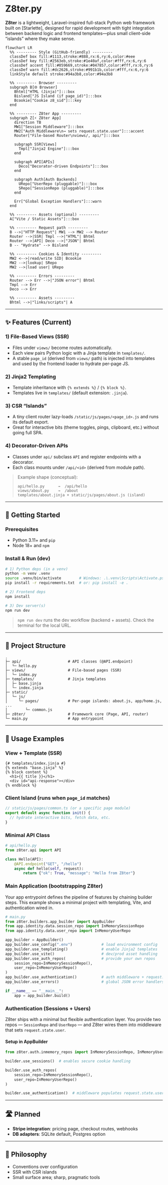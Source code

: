 # Z8ter.py

**Z8ter** is a lightweight, Laravel-inspired full-stack Python web framework built on [Starlette], designed for rapid development with tight integration between backend logic and frontend templates—plus small client-side “islands” where they make sense.

```mermaid
flowchart LR
  %% --------- Style (GitHub-friendly) ---------
  classDef box fill:#1113,stroke:#888,rx:6,ry:6,color:#eee
  classDef key fill:#2563eb,stroke:#1e40af,color:#fff,rx:6,ry:6
  classDef accent fill:#059669,stroke:#047857,color:#fff,rx:6,ry:6
  classDef warn fill:#dc2626,stroke:#991b1b,color:#fff,rx:6,ry:6
  linkStyle default stroke:#94a3b8,color:#94a3b8

  %% --------- Browser ---------
  subgraph B[🌐 Browser]
    Bhtml["HTML (Jinja)"]:::box
    Bisland["JS Island (if page_id)"]:::box
    Bcookie["Cookie z8_sid"]:::key
  end

  %% --------- Z8ter App ---------
  subgraph Z[⚡ Z8ter App]
    direction TB
    MW1["Session Middleware"]:::box
    MW2["Auth Middleware\n→ sets request.state.user"]:::accent
    Router["File-based Router\nviews/, api/"]:::box

    subgraph SSR[Views]
      Tmpl["Jinja2 Engine"]:::box
    end

    subgraph API[APIs]
      Deco["Decorator-driven Endpoints"]:::box
    end

    subgraph Auth[Auth Backends]
      URepo["UserRepo (pluggable)"]:::box
      SRepo["SessionRepo (pluggable)"]:::box
    end

    Err["Global Exception Handlers"]:::warn
  end

  %% --------- Assets (optional) ---------
  A["Vite / Static Assets"]:::box

  %% --------- Request path ---------
  B -->|"HTTP Request"| MW1 --> MW2 --> Router
  Router -->|SSR| Tmpl -->|"HTML"| Bhtml
  Router -->|API| Deco -->|"JSON"| Bhtml
  B -- "Hydrate" --> Bisland

  %% --------- Cookies & Identity ---------
  MW2 <-->|read/write SID| Bcookie
  MW2 -->|lookup| SRepo
  MW2 -->|load user| URepo

  %% --------- Errors ---------
  Router --> Err -->|"JSON error"| Bhtml
  Tmpl --> Err
  Deco --> Err

  %% --------- Assets ---------
  Bhtml -->|"links/scripts"| A

```
---

## ✨ Features (Current)

### 1) File-Based Views (SSR)
- Files under `views/` become routes automatically.
- Each view pairs Python logic with a Jinja template in `templates/`.
- A stable `page_id` (derived from `views/` path) is injected into templates and used by the frontend loader to hydrate per-page JS.

### 2) Jinja2 Templating
- Template inheritance with `{% extends %}` / `{% block %}`.
- Templates live in `templates/` (default extension: `.jinja`).

### 3) CSR “Islands”
- A tiny client router lazy-loads `/static/js/pages/<page_id>.js` and runs its default export.
- Great for interactive bits (theme toggles, pings, clipboard, etc.) without going full SPA.

### 4) Decorator-Driven APIs
- Classes under `api/` subclass `API` and register endpoints with a decorator.
- Each class mounts under `/api/<id>` (derived from module path).

> Example shape (conceptual):
> ```
> api/hello.py      →  /api/hello
> views/about.py    →  /about
> templates/about.jinja + static/js/pages/about.js (island)
> ```

---

## 🚀 Getting Started

### Prerequisites
- Python 3.11+ and `pip`
- Node 18+ and `npm`

### Install & Run (dev)
```bash
# 1) Python deps (in a venv)
python -m venv .venv
source .venv/bin/activate        # Windows: .\.venv\Scripts\Activate.ps1
pip install -r requirements.txt  # or: pip install -e .

# 2) Frontend deps
npm install

# 3) Dev server(s)
npm run dev
````

> `npm run dev` runs the dev workflow (backend + assets). Check the terminal for the local URL.

---

## 📁 Project Structure

```
.
├─ api/                     # API classes (@API.endpoint)
│  └─ hello.py
├─ views/                   # File-based pages (SSR)
│  └─ index.py
├─ templates/               # Jinja templates
│  ├─ base.jinja
│  └─ index.jinja
├─ static/
│  └─ js/
│     └─ pages/             # Per-page islands: about.js, app/home.js, ...
│        └─ common.js
├─ z8ter/                   # Framework core (Page, API, router)
└─ main.py                  # App entrypoint
```

---

## 🧩 Usage Examples

### View + Template (SSR)

```jinja
{# templates/index.jinja #}
{% extends "base.jinja" %}
{% block content %}
  <h1>{{ title }}</h1>
  <div id="api-response"></div>
{% endblock %}
```

### Client Island (runs when `page_id` matches)

```ts
// static/js/pages/common.ts (or a specific page module)
export default async function init() {
  // hydrate interactive bits, fetch data, etc.
}
```

### Minimal API Class

```python
# api/hello.py
from z8ter.api import API

class Hello(API):
    @API.endpoint("GET", "/hello")
    async def hello(self, request):
        return {"ok": True, "message": "Hello from Z8ter"}
```

### Main Application (bootstrapping Z8ter)

Your app entrypoint defines the pipeline of features by chaining builder steps.
This example shows a minimal project with templating, Vite, and authentication wired in.

```python
# main.py
from z8ter.builders.app_builder import AppBuilder
from app.identity.data.session_repo import InMemorySessionRepo
from app.identity.data.user_repo import InMemoryUserRepo

app_builder = AppBuilder()
app_builder.use_config(".env")             # load environment config
app_builder.use_templating()               # enable Jinja2 templates
app_builder.use_vite()                     # dev/prod asset handling
app_builder.use_auth_repos(                # provide your own repos
    session_repo=InMemorySessionRepo(),
    user_repo=InMemoryUserRepo()
)
app_builder.use_authentication()           # auth middleware + request.state.user
app_builder.use_errors()                   # global JSON error handlers

if __name__ == "__main__":
    app = app_builder.build()
```

### Authentication (Sessions + Users)

Z8ter ships with a minimal but flexible authentication layer.
You provide two repos — `SessionRepo` and `UserRepo` — and Z8ter wires them into middleware that sets `request.state.user`.

#### Setup in AppBuilder

```python
from z8ter.auth.inmemory_repos import InMemorySessionRepo, InMemoryUserRepo

builder.use_sessions()  # enables secure cookie handling

builder.use_auth_repos(
    session_repo=InMemorySessionRepo(),
    user_repo=InMemoryUserRepo()
)

builder.use_authentication()  # middleware populates request.state.user
```

---

## 🛣️ Planned
* **Stripe integration**: pricing page, checkout routes, webhooks
* **DB adapters**: SQLite default, Postgres option

---

## 🧠 Philosophy

* Conventions over configuration
* SSR with CSR islands
* Small surface area; sharp, pragmatic tools

